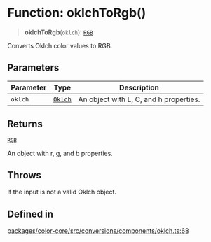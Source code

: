 # Function: oklchToRgb()

> **oklchToRgb**(`oklch`): [`RGB`](../type-aliases/RGB.md)

Converts Oklch color values to RGB.

## Parameters

| Parameter | Type | Description |
| ------ | ------ | ------ |
| `oklch` | [`Oklch`](../type-aliases/Oklch.md) | An object with L, C, and h properties. |

## Returns

[`RGB`](../type-aliases/RGB.md)

An object with r, g, and b properties.

## Throws

If the input is not a valid Oklch object.

## Defined in

[packages/color-core/src/conversions/components/oklch.ts:68](https://github.com/iamlite/color-core-mono-test/blob/d94d70fcd3b8bc32b54a8388048088ead1ff133f/packages/color-core/src/conversions/components/oklch.ts#L68)

